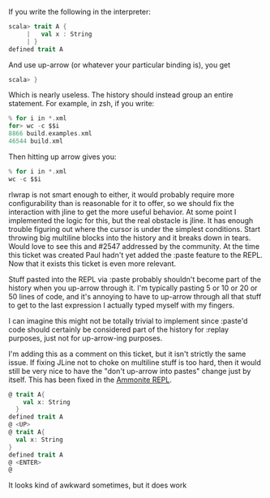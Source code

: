 If you write the following in the interpreter:
```scala
scala> trait A {
     |   val x : String
     | }
defined trait A
```
And use up-arrow (or whatever your particular binding is), you get
```scala
scala> }
```
Which is nearly useless.  The history should instead group an entire statement.  For example, in zsh, if you write:
```scala
% for i in *.xml
for> wc -c $$i
8866 build.examples.xml
46544 build.xml
```
Then hitting up arrow gives you:
```scala
% for i in *.xml
wc -c $$i
```
rlwrap is not smart enough to either, it would probably require more configurability than is reasonable for it to offer, so we should fix the interaction with jline to get the more useful behavior.
At some point I implemented the logic for this, but the real obstacle is jline.  It has enough trouble figuring out where the cursor is under the simplest conditions.  Start throwing big multiline blocks into the history and it breaks down in tears.  Would love to see this and #2547 addressed by the community.
At the time this ticket was created Paul hadn't yet added the :paste feature to the REPL. Now that it exists this ticket is even more relevant.

Stuff pasted into the REPL via :paste probably shouldn't become part of the history when you up-arrow through it.  I'm typically pasting 5 or 10 or 20 or 50 lines of code, and it's annoying to have to up-arrow through all that stuff to get to the last expression I actually typed myself with my fingers.

I can imagine this might not be totally trivial to implement since :paste'd code should certainly be considered part of the history for :replay purposes, just not for up-arrow-ing purposes.

I'm adding this as a comment on this ticket, but it isn't strictly the same issue. If fixing JLine not to choke on multiline stuff is too hard, then it would still be very nice to have the "don't up-arrow into pastes" change just by itself.
This has been fixed in the [Ammonite REPL](http://lihaoyi.github.io/Ammonite/#Ammonite-REPL).

```scala
@ trait A{
    val x: String
  }
defined trait A
@ <UP>
@ trait A{
  val x: String
}
defined trait A
@ <ENTER>
@
```

It looks kind of awkward sometimes, but it does work
